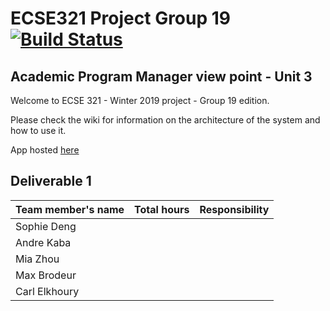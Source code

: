 # ECSE321 Project Group 19 [![Build Status](https://travis-ci.com/McGill-ECSE321-Winter2019/ecse321-group-project-19-1.svg?token=E9CzzJJTQAzyqtGXvYx8&branch=master)](https://travis-ci.com/McGill-ECSE321-Winter2019/ecse321-group-project-19-1)

## Academic Program Manager view point - Unit 3

Welcome to ECSE 321 - Winter 2019 project - Group 19 edition.

Please check the wiki for information on the architecture of the system and how to use it.

App hosted [here](https://cooperator-backend-260.herokuapp.com/)

## Deliverable 1

|Team member's name |Total hours |Responsibility         |
|-------------------|------------|-----------------------|
|Sophie Deng        |            |                       |
|Andre Kaba         |            |                       |
|Mia Zhou           |            |                       |
|Max Brodeur        |            |                       |
|Carl Elkhoury      |            |                       |

